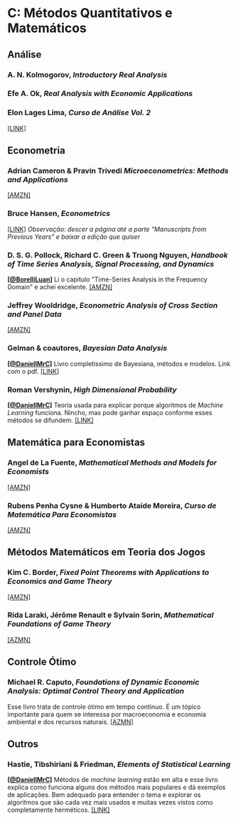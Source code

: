 # C: Métodos Quantitativos e Matemáticos

## Análise

### A. N. Kolmogorov, *Introductory Real Analysis*

### Efe A. Ok, *Real Analysis with Economic Applications*

### Elon Lages Lima, *Curso de Análise Vol. 2*

[[LINK]](https://loja.sbm.org.br/index.php/curso-de-analise-vol-2.html)

## Econometria

### Adrian Cameron & Pravin Trivedi *Microeconometrics: Methods and Applications*

[[AMZN]](https://www.amazon.com.br/Microeconometrics-Applications-Adrian-Colin-Cameron/dp/0521848059)

### Bruce Hansen, *Econometrics*

[[LINK]](https://www.ssc.wisc.edu/~bhansen/econometrics/) *Observação: descer a página até a parte "Manuscripts from Previous Years" e baixar a edição que quiser*


### D. S. G. Pollock, Richard C. Green & Truong Nguyen, *Handbook of Time Series Analysis, Signal Processing, and Dynamics*

**[[@BorelliLuan](https://twitter.com/BorelliLuan)]** Li o capítulo "Time-Series Analysis in the Frequency Domain" e achei excelente. [[AMZN]](https://www.amazon.com.br/Handbook-Analysis-Signal-Processing-Dynamics/dp/0125609906)

### Jeffrey Wooldridge, *Econometric Analysis of Cross Section and Panel Data*

[[AMZN]](https://www.amazon.com.br/Econometric-Analysis-Cross-Section-English-ebook/dp/B007CNRAHY/)

### Gelman & coautores, *Bayesian Data Analysis*

**[[@DaniellMrC](https://twitter.com/DaniellMrC)]** Livro completissimo de Bayesiana, métodos e modelos. Link com o pdf. [[LINK]](http://www.stat.columbia.edu/~gelman/book/)

### Roman Vershynin, *High Dimensional Probability*

**[[@DaniellMrC](https://twitter.com/DaniellMrC)]** Teoria usada para explicar porque algoritmos de *Machine Learning* funciona. Nincho, mas pode ganhar espaço conforme esses métodos se difundem. [[LINK]](https://www.math.uci.edu/~rvershyn/)

## Matemática para Economistas

### Angel de La Fuente, *Mathematical Methods and Models for Economists*

[[AMZN]](https://www.amazon.com.br/Mathematical-Methods-Models-Economists-Fuente/dp/0521585295)

### Rubens Penha Cysne & Humberto Ataíde Moreira, *Curso de Matemática Para Economistas*

[[AMZN]](https://www.amazon.com.br/Curso-Matem%C3%A1tica-Economistas-Rubens-Penha/dp/8522426996)

## Métodos Matemáticos em Teoria dos Jogos


### Kim C. Border, *Fixed Point Theorems with Applications to Economics and Game Theory*
[[AMZN]](https://www.amazon.com.br/Fixed-Theorems-Applications-Economics-Theory/dp/0521388082/)

### Rida Laraki, Jérôme Renault e Sylvain Sorin, *Mathematical Foundations of Game Theory*
[[AZMN]](https://www.amazon.com.br/Mathematical-Foundations-Game-Theory-Laraki/dp/3030266451)


## Controle Ótimo

### Michael R. Caputo, *Foundations of Dynamic Economic Analysis: Optimal Control Theory and Application*
Esse livro trata de controle ótimo em tempo continuo. É um tópico importante para quem se interessa por macroeconomia e economia ambiental e dos recursos naturais. [[AZMN]](https://www.amazon.com/Foundations-Dynamic-Economic-Analysis-Applications/dp/0521603684)

## Outros

### Hastie, Tibshiriani & Friedman, *Elements of Statistical Learning*

**[[@DaniellMrC](https://twitter.com/DaniellMrC)]** Métodos de _machine learning_ estão em alta e esse livro explica como funciona alguns dos métodos mais populares e dá exemplos de aplicações. Bem adequado para entender o tema e explorar os algoritmos que são cada vez mais usados e muitas vezes vistos como completamente herméticos. [[LINK]](https://web.stanford.edu/~hastie/ElemStatLearn/)
